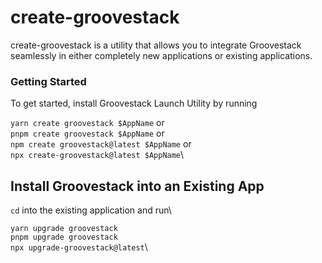# create-groovestack
create-groovestack is a utility that allows you to integrate Groovestack
seamlessly in either completely new applications or existing applications.

### Getting Started

To get started, install Groovestack Launch Utility by running

`yarn create groovestack $AppName` or\
`pnpm create groovestack $AppName` or\
`npm create groovestack@latest $AppName` or\
`npx create-groovestack@latest $AppName`\

## Install Groovestack into an Existing App

`cd` into the existing application and run\

`yarn upgrade groovestack`\
`pnpm upgrade groovestack`\
`npx upgrade-groovestack@latest`\
